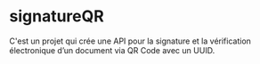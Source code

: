 # signatureQR
C'est un projet qui crée une API pour la signature et la vérification électronique d’un document via QR Code avec un UUID.
